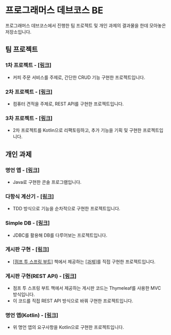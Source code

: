 # 프로그래머스 데브코스 BE
프로그래머스 데브코스에서 진행한 팀 프로젝트 및 개인 과제의 결과물을 한데 모아놓은 저장소입니다.

## 팀 프로젝트
### 1차 프로젝트 - [[링크]](https://github.com/prgrms-be-devcourse/NBE3-4-1-Team01)
- 커피 주문 서비스를 주제로, 간단한 CRUD 기능 구현한 프로젝트입니다.

### 2차 프로젝트 - [[링크]](https://github.com/prgrms-be-devcourse/NBE3-4-2-Team03)
- 컴퓨터 견적을 주제로, REST API를 구현한 프로젝트입니다.

### 3차 프로젝트 - [[링크]](https://github.com/prgrms-be-devcourse/NBE3-4-3-Team03)
- 2차 프로젝트를 Kotlin으로 리팩토링하고, 추가 기능을 기획 및 구현한 프로젝트입니다.

## 개인 과제
### 명언 앱 - [[링크]](https://github.com/jerrytrap/wise-saying-app)
- Java로 구현한 콘솔 프로그램입니다.

### 다항식 계산기 - [[링크]](https://github.com/jerrytrap/polynomial-calculator-tdd)
- TDD 방식으로 기능을 순차적으로 구현한 프로젝트입니다.

### Simple DB - [[링크]](https://github.com/jerrytrap/SimpleDb)
- JDBC를 활용해 DB를 다루어보는 프로젝트입니다.

### 게시판 구현 - [[링크]](https://github.com/jerrytrap/jsb-2024-12-10)
- [[점프 투 스프링 부트]](https://wikidocs.net/book/7601) 책에서 제공하는 [[과제]](https://wikidocs.net/162814)를 직접 구현한 프로젝트입니다.

### 게시판 구현(REST API) - [[링크]](https://github.com/jerrytrap/sbb-rest-api)
- 점프 투 스프링 부트 책에서 제공하는 게시판 코드는 Thymeleaf를 사용한 MVC 방식입니다.
- 이 코드를 직접 REST API 방식으로 바꿔 구현한 프로젝트입니다.

### 명언 앱(Kotlin) - [[링크]](https://github.com/jerrytrap/wise-saying-app-kt)
- 위 명언 앱의 요구사항을 Kotlin으로 구현한 프로젝트입니다.
